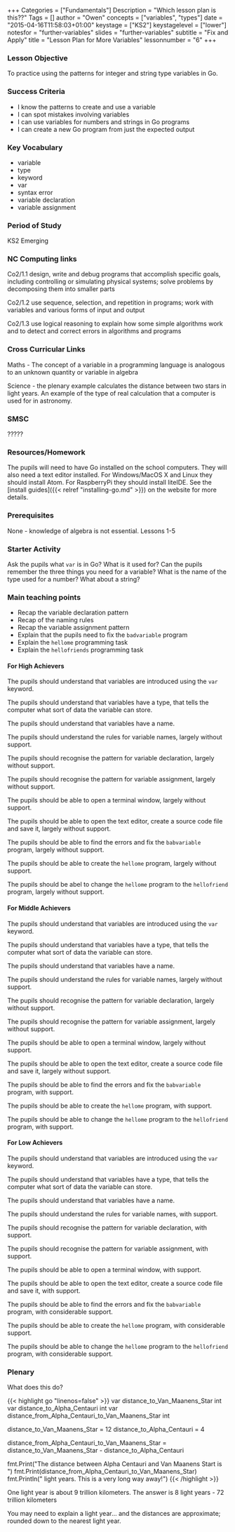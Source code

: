 +++
Categories = ["Fundamentals"]
Description = "Which lesson plan is this??"
Tags = []
author = "Owen"
concepts = ["variables", "types"]
date = "2015-04-16T11:58:03+01:00"
keystage = ["KS2"]
keystagelevel = ["lower"]
notesfor = "further-variables"
slides = "further-variables"
subtitle = "Fix and Apply"
title = "Lesson Plan for More Variables"
lessonnumber = "6"
+++

### Lesson Objective

To practice using the patterns for integer and string type variables in
Go.
<!--more-->
### Success Criteria

* I know the patterns to create and use a variable
* I can spot mistakes involving variables
* I can use variables for numbers and strings in Go programs
* I can create a new Go program from just the expected output

### Key Vocabulary

* variable
* type
* keyword
* var
* syntax error
* variable declaration
* variable assignment

### Period of Study

KS2 Emerging

### NC Computing links

Co2/1.1    design, write and debug programs that accomplish specific goals,
including controlling or simulating physical systems; solve problems by
decomposing them into smaller parts

Co2/1.2    use sequence, selection, and repetition in programs; work with
variables and various forms of input and output

Co2/1.3    use logical reasoning to explain how some simple algorithms work and
to detect and correct errors in algorithms and programs

### Cross Curricular Links

Maths - The concept of a variable in a programming language is analogous
to an unknown quantity or variable in algebra

Science - the plenary example calculates the distance between two stars
in light years. An example of the type of real calculation that a computer
is used for in astronomy.

### SMSC

?????

### Resources/Homework

The pupils will need to have Go installed on the school computers. They will
also need a text editor installed. For Windows/MacOS X and Linux they should
install Atom. For RaspberryPi they should install liteIDE. See the
[install guides]({{< relref "installing-go.md" >}}) on the website for more
details.

### Prerequisites

None - knowledge of algebra is not essential.
Lessons 1-5

### Starter Activity

Ask the pupils what `var` is in Go? What is it used for?
Can the pupils remember the three things you need for a variable?
What is the name of the type used for a number? What about a string?


### Main teaching points

* Recap the variable declaration pattern
* Recap of the naming rules
* Recap the variable assignment pattern
* Explain that the pupils need to fix the `badvariable` program
* Explain the `hellome` programming task
* Explain the `hellofriends` programming task

#### For High Achievers
The pupils should understand that variables are introduced using
the `var` keyword.

The pupils should understand that variables have a type, that tells the
computer what sort of data the variable can store.

The pupils should understand that variables have a name.

The pupils should understand the rules for variable names,
largely without support.

The pupils should recognise the pattern for variable declaration, largely
without support.

The pupils should recognise the pattern for variable assignment, largely
without support.

The pupils should be able to open a terminal window, largely without
support.

The pupils should be able to open the text editor, create a source code
file and save it, largely without support.

The pupils should be able to find the errors and fix the `babvariable` program, largely without support.

The pupils should be able to create the `hellome` program, largely without support.

The pupils should be abel to change the `hellome` program to the `hellofriend` program, largely without support.

#### For Middle Achievers
The pupils should understand that variables are introduced using
the `var` keyword.

The pupils should understand that variables have a type, that tells the
computer what sort of data the variable can store.

The pupils should understand that variables have a name.

The pupils should understand the rules for variable names,
largely without support.

The pupils should recognise the pattern for variable declaration, largely
without support.

The pupils should recognise the pattern for variable assignment, largely
without support.

The pupils should be able to open a terminal window, largely without
support.

The pupils should be able to open the text editor, create a source code
file and save it, largely without support.

The pupils should be able to find the errors and fix the `babvariable` program, with support.

The pupils should be able to create the `hellome` program, with support.

The pupils should be able to change the `hellome` program to the `hellofriend` program, with support.

#### For Low Achievers
The pupils should understand that variables are introduced using
the `var` keyword.

The pupils should understand that variables have a type, that tells the
computer what sort of data the variable can store.

The pupils should understand that variables have a name.

The pupils should understand the rules for variable names,
with support.

The pupils should recognise the pattern for variable declaration,
with support.

The pupils should recognise the pattern for variable assignment,
with support.

The pupils should be able to open a terminal window, with
support.

The pupils should be able to open the text editor, create a source code
file and save it, with support.

The pupils should be able to find the errors and fix the `babvariable` program, with considerable support.

The pupils should be able to create the `hellome` program, with
considerable support.

The pupils should be able to change the `hellome` program to the `hellofriend` program, with considerable support.

### Plenary
What does this do?

{{< highlight go "linenos=false" >}}
var distance_to_Van_Maanens_Star int
var distance_to_Alpha_Centauri int
var distance_from_Alpha_Centauri_to_Van_Maanens_Star int

distance_to_Van_Maanens_Star = 12
distance_to_Alpha_Centauri = 4

distance_from_Alpha_Centauri_to_Van_Maanens_Star = distance_to_Van_Maanens_Star - distance_to_Alpha_Centauri

fmt.Print("The distance between Alpha Centauri and Van Maanens Start is ")
fmt.Print(distance_from_Alpha_Centauri_to_Van_Maanens_Star)
fmt.Println(" light years. This is a very long way away!")
{{< /highlight >}}

One light year is about 9 trillion kilometers.
The answer is 8 light years - 72 trillion kilometers

You may need to explain a light year... and the distances are approximate; rounded down to the nearest light year.
